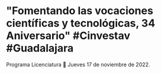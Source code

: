 # "Fomentando las vocaciones científicas y tecnológicas, 34 Aniversario" #Cinvestav #Guadalajara
Programa Licenciatura
📅 Jueves 17 de noviembre de 2022.